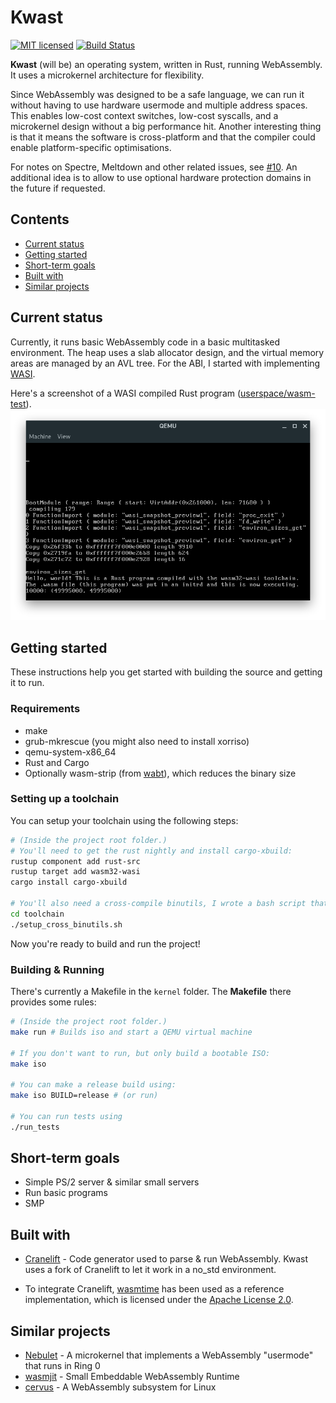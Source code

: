 # Kwast

[![MIT licensed](https://img.shields.io/badge/license-MIT-blue.svg)](./LICENSE) [![Build Status](https://travis-ci.com/kwast-os/kwast.svg?branch=master)](https://travis-ci.com/kwast-os/kwast)

**Kwast** (will be) an operating system, written in Rust, running WebAssembly. It uses a microkernel architecture for flexibility.

Since WebAssembly was designed to be a safe language, we can run it without having to use hardware usermode and multiple address spaces.
This enables low-cost context switches, low-cost syscalls, and a microkernel design without a big performance hit.
Another interesting thing is that it means the software is cross-platform and that the compiler could enable platform-specific optimisations.

For notes on Spectre, Meltdown and other related issues, see [#10](https://github.com/nielsdos/kwast/issues/10).
An additional idea is to allow to use optional hardware protection domains in the future if requested.

## Contents

* [Current status](#current_status)
* [Getting started](#getting_started)
* [Short-term goals](#short_term_goals)
* [Built with](#built_with)
* [Similar projects](#similar_projects)

## <a name="current_status"> Current status </a>

Currently, it runs basic WebAssembly code in a basic multitasked environment.
The heap uses a slab allocator design, and the virtual memory areas are managed by an AVL tree.
For the ABI, I started with implementing [WASI](https://github.com/WebAssembly/WASI).

Here's a screenshot of a WASI compiled Rust program ([userspace/wasm-test](userspace/wasm-test)).
![Screenshot](docs/screenshot.png "A simple Rust program")

## <a name="getting_started"> Getting started </a>

These instructions help you get started with building the source and getting it to run.

### Requirements

* make
* grub-mkrescue (you might also need to install xorriso)
* qemu-system-x86_64
* Rust and Cargo
* Optionally wasm-strip (from [wabt](https://github.com/WebAssembly/wabt)), which reduces the binary size

### Setting up a toolchain

You can setup your toolchain using the following steps:
```bash
# (Inside the project root folder.)
# You'll need to get the rust nightly and install cargo-xbuild:
rustup component add rust-src
rustup target add wasm32-wasi
cargo install cargo-xbuild

# You'll also need a cross-compile binutils, I wrote a bash script that builds this for you.
cd toolchain
./setup_cross_binutils.sh
```
Now you're ready to build and run the project!

### Building & Running

There's currently a Makefile in the `kernel` folder. The **Makefile** there provides some rules:

```bash
# (Inside the project root folder.)
make run # Builds iso and start a QEMU virtual machine

# If you don't want to run, but only build a bootable ISO:
make iso

# You can make a release build using:
make iso BUILD=release # (or run)

# You can run tests using
./run_tests
```

## <a name="short_term_goals"> Short-term goals </a>

* Simple PS/2 server & similar small servers
* Run basic programs
* SMP

## <a name="built_with"> Built with </a>

* [Cranelift](https://github.com/bytecodealliance/cranelift) - Code generator used to parse & run WebAssembly. Kwast uses a fork of Cranelift to let it work in a no_std environment.

* To integrate Cranelift, [wasmtime](https://github.com/bytecodealliance/wasmtime/) has been used as a reference implementation, which is licensed under the [Apache License 2.0](https://github.com/bytecodealliance/wasmtime/blob/master/LICENSE).

## <a name="similar_projects"> Similar projects </a>
* [Nebulet](https://github.com/nebulet/nebulet) - A microkernel that implements a WebAssembly "usermode" that runs in Ring 0
* [wasmjit](https://github.com/kenny-ngo/wasmjit) - Small Embeddable WebAssembly Runtime
* [cervus](https://github.com/cervus-v/cervus) - A WebAssembly subsystem for Linux

